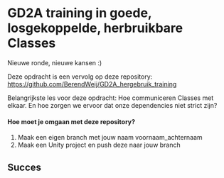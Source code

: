 # GD2A training in goede, losgekoppelde, herbruikbare Classes

Nieuwe ronde, nieuwe kansen :)

Deze opdracht is een vervolg op deze repository: https://github.com/BerendWeij/GD2A_hergebruik_training

Belangrijkste les voor deze opdracht:
Hoe communiceren Classes met elkaar.
En hoe zorgen we ervoor dat onze dependencies niet strict zijn?

#### Hoe moet je omgaan met deze repository?

1. Maak een eigen branch met jouw naam voornaam_achternaam
2. Maak een Unity project en push deze naar jouw branch

## Succes
